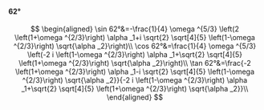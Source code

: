 #### 62°

$$
\begin{aligned}
\sin 62°&=-\frac{1}{4} \omega ^{5/3} \left(2 \left(1+\omega ^{2/3}\right) \alpha _1+i \sqrt{2} \sqrt[4]{5} \left(1-\omega ^{2/3}\right) \sqrt{\alpha _2}\right)\\
\cos 62°&=\frac{1}{4} \omega ^{5/3} \left(-2 i \left(1-\omega ^{2/3}\right) \alpha _1+\sqrt{2} \sqrt[4]{5} \left(1+\omega ^{2/3}\right) \sqrt{\alpha _2}\right)\\
\tan 62°&=\frac{-2 \left(1+\omega ^{2/3}\right) \alpha _1-i \sqrt{2} \sqrt[4]{5} \left(1-\omega ^{2/3}\right) \sqrt{\alpha _2}}{-2 i \left(1-\omega ^{2/3}\right)
\alpha _1+\sqrt{2} \sqrt[4]{5} \left(1+\omega ^{2/3}\right) \sqrt{\alpha _2}}\\
\end{aligned}
$$

